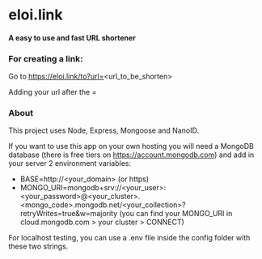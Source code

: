 # eloi.link
#### A easy to use and fast URL shortener

### For creating a link:
Go to https://eloi.link/to?url=<url_to_be_shorten>

Adding your url after the =


### About
This project uses Node, Express, Mongoose and NanoID.

If you want to use this app on your own hosting you will need a MongoDB database (there is free tiers on https://account.mongodb.com) 
and add in your server 2 environment variables:
* BASE=http://<your_domain> (or https)
* MONGO_URI=mongodb+srv://<your_user>:<your_password>@<your_cluster>.<mongo_code>.mongodb.net/<your_collection>?retryWrites=true&w=majority
(you can find your MONGO_URI in cloud.mongodb.com > your cluster > CONNECT)

For localhost testing, you can use a .env file inside the config folder with these two strings.
